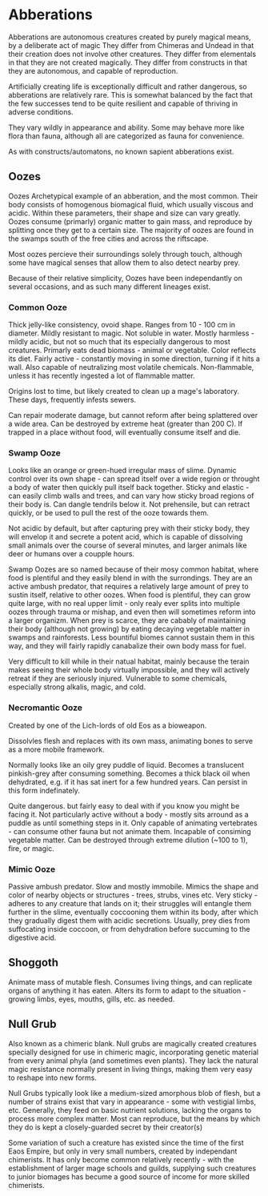 # Abberations

Abberations are autonomous creatures created by purely magical means, by a deliberate act of magic
They differ from Chimeras and Undead in that their creation does not involve other creatures.
They differ from elementals in that they are not created magically.
They differ from constructs in that they are autonomous, and capable of reproduction.

Artificially creating life is exceptionally difficult and rather dangerous, so abberations are relatively rare. This is somewhat balanced by the fact that the few successes 
tend to be quite resilient and capable of thriving in adverse conditions.

They vary wildly in appearance and ability. Some may behave more like flora than fauna, although all are categorized as fauna for convenience.

As with constructs/automatons, no known sapient abberations exist.

## Oozes

Oozes Archetypical example of an abberation, and the most common.
Their body consists of homogenous biomagical fluid, which usually viscous and acidic.
Within these parameters, their shape and size can vary greatly.
Oozes consume (primarly) organic matter to gain mass, and reproduce by splitting once they get to a certain size.
The majority of oozes are found in the swamps south of the free cities and across the riftscape.

Most oozes percieve their surroundings solely through touch, although some have magical senses that allow them to also detect nearby prey.

Because of their relative simplicity, Oozes have been independantly on several occasions, and as such many different lineages exist.


### Common Ooze

Thick jelly-like consistency, ovoid shape. Ranges from 10 - 100 cm in diameter.
Mildly resistant to magic.  Not soluble in water.
Mostly harmless - mildly acidic, but not so much that its especially dangerous to most creatures.
Primarly eats dead biomass - animal or vegetable. Color reflects its diet.
Fairly active - constantly moving in some direction, turning if it hits a wall.
Also capable of neutralizing most volatile chemicals.
Non-flammable, unless it has recently ingested a lot of flammable matter.

Origins lost to time, but likely created to clean up a mage's laboratory.
These days, frequently infests sewers.

Can repair moderate damage, but cannot reform after being splattered over a wide area.
Can be destroyed by extreme heat (greater than 200 C).
If trapped in a place without food, will eventually consume itself and die.


### Swamp Ooze

Looks like an orange or green-hued irregular mass of slime.
Dynamic control over its own shape - can spread itself over a wide region or throught a body of water then quickly pull itself back together.
Sticky and elastic - can easily climb walls and trees, and can vary how sticky broad regions of their body is.
Can dangle tendrils below it. Not prehensile, but can retract quickly, or be used to pull the rest of the ooze towards them.

Not acidic by default, but after capturing prey with their sticky body, they will envelop it and secrete a potent acid, which is capable of dissolving small animals over the course of several minutes, and larger animals
like deer or humans over a coupple hours.

Swamp Oozes are so named because of their mosy common habitat, where food is plentiful and they easily blend in with the surrondings.
They are an active ambush predator, that requires a relatively large amount of prey to sustin itself, relative to other oozes.
When food is plentiful, they can grow quite large, with no real upper limit - only realy ever splits into multiple oozes through trauma or mishap, and even then will sometimes reform into a larger organizm.
When prey is scarce, they are cabably of maintaining their body (although not growing) by eating decaying vegetable matter in swamps and rainforests.
Less bountiful biomes cannot sustain them in this way, and they will fairly rapidly canabalize their own body mass for fuel.

Very difficult to kill while in their natual habitat, mainly because the terain makes seeing their whole body virtually impossible, and they will actively retreat if they are seriously injured.
Vulnerable to some chemicals, especially strong alkalis, magic, and cold.


### Necromantic Ooze

Created by one of the Lich-lords of old Eos as a bioweapon.

Dissolvles flesh and replaces with its own mass, animating bones to serve as a more mobile framework.

Normally looks like an oily grey puddle of liquid. 
Becomes a translucent pinkish-grey after consuming something.
Becomes a thick black oil when dehydrated, e.g. if it has sat inert for a few hundred years. Can persist in this form indefinately.


Quite dangerous. but fairly easy to deal with if you know you might be facing it.
Not particularly active without a body - mostly sits arround as a puddle as until something steps in it.
Only capable of animating vertebrates - can consume other fauna but not animate them. Incapable of consiming vegetable matter.
Can be destroyed through extreme dilution (~100 to 1), fire, or magic.


### Mimic Ooze

Passive ambush predator. Slow and mostly immobile.
Mimics the shape and color of nearby objects or structures - trees, strubs, vines etc.
Very sticky - adheres to any creature that lands on it; their struggles will entangle them further in the slime, eventually coccooning them within its body, 
after which they gradually digest them  with acidic secretions. Usually, prey dies from suffocating inside coccoon, or from dehydration before succuming to the digestive acid.


## Shoggoth

Animate mass of mutable flesh.
Consumes living things, and can replicate organs of anything it has eaten.
Alters its form to adapt to the situation - growing limbs, eyes, mouths, gills, etc. as needed.

## Null Grub

Also known as a chimeric blank. Null grubs are magically created creatures specially designed for use in chimeric magic, incorporating genetic material from every animal phyla (and sometimes even plants).
They lack the natural magic resistance normally present in living things, making them very easy to reshape into new forms.

Null Grubs typically look like a medium-sized amorphous blob of flesh, but a number of strains exist that vary in appearance - some with vestigial limbs, etc.
Generally, they feed on basic nutrient solutions, lacking the organs to process more complex matter. Most can reproduce, but the means by which they do is kept a closely-guarded secret by their creator(s)

Some variation of such a creature has existed since the time of the first Eaos Empire, but only in very small numbers, created by independant chimerists. 
It has only become common relatively recently - with the establishment of larger mage schools and guilds, supplying such creatures to junior biomages has becume a good source of income for more skilled chimerists.

